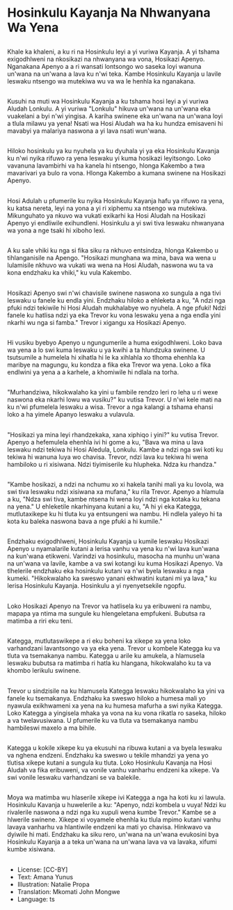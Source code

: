 # Hosinkulu Kayanja Na Nhwanyana Wa Yena

##
Khale ka khaleni, a ku ri na Hosinkulu leyi a yi vuriwa Kayanja. A yi tshama exigodhlweni na nkosikazi na nhwanyana wa vona, Hosikazi Apenyo. Nganakana Apenyo a a ri wansati lontsongo wo saseka loyi wanuna un'wana na un'wana a lava ku n'wi teka. Kambe Hosinkulu Kayanja u lavile leswaku ntsengo wa mutekiwa wu va wa le henhla ka nganakana.

##
Kusuhi na muti wa Hosinkulu Kayanja a ku tshama hosi leyi a yi vuriwa Aludah Lonkulu. A yi vuriwa "Lonkulu" hikuva un'wana na un'wana eka vuakelani a byi n'wi yingisa. A kariha swinene eka un'wana na un'wana loyi a tlula milawu ya yena! Nsati wa Hosi Aludah wa ha ku hundza emisaveni hi mavabyi ya malariya naswona a yi lava nsati wun'wana.

##
Hiloko hosinkulu ya ku nyuhela ya ku dyuhala yi ya eka Hosinkulu Kavanja ku n'wi nyika rifuwo ra yena leswaku yi kuma hosikazi leyitsongo. Loko vavanuna lavambirhi va ha kanela hi ntsengo, hlonga Kakembo a twa mavarivari ya bulo ra vona. Hlonga Kakembo a kumana swinene na Hosikazi Apenyo.

##
Hosi Adulah u pfumerile ku nyika Hosinkulu Kayanja hafu ya rifuwo ra yena, ku katsa nereta, leyi na yona a yi ri xiphemu xa ntsengo wa mutekiwa. Mikunguhato ya nkuvo wa vukati exikarhi ka Hosi Aludah na Hosikazi Apenyo yi endliwile exihundleni. Hosinkulu a yi swi tiva leswaku nhwanyana wa yona a nge tsaki hi xiboho lexi.

##
A ku sale vhiki ku nga si fika siku ra nkhuvo entsindza, hlonga Kakembo u tihlanganisile na Apengo. "Hosikazi munghana wa mina, bava wa wena u lulamisile nkhuvo wa vukati wa wena na Hosi Aludah, naswona wu ta va kona endzhaku ka vhiki," ku vula Kakembo.

##
Hosikazi Apenyo swi n'wi chavisile swinene naswona xo sungula a nga tivi leswaku u fanele ku endla yini. Endzhaku hiloko a ehleketa a ku, "A ndzi nga pfuki ndzi tekiwile hi Hosi Aludah mukhalabye wo nyuhela. A nge pfuki! Ndzi fanele ku hatlisa ndzi ya eka Trevor ku vona leswaku yena a nga endla yini nkarhi wu nga si famba." Trevor i xigangu xa Hosikazi Apenyo.

##
Hi vusiku byebyo Apenyo u ngungumerile a huma exigodhlweni. Loko bava wa yena a lo swi kuma leswaku u ya kwihi a ta hlundzuka swinene. U tsutsumile a humelela hi xihatla hi le ka xihlahla xo tlhoma ehenhla ka maribye na magungu, ku kondza a fika eka Trevor wa yena. Loko a fika endlwini ya yena a a karhele, a khomiwile hi ndlala na torha.

##
"Murhandziwa, hikokwalaho ka yini u fambile rendzo leri ro leha u ri wexe naswona eka nkarhi lowu wa vusiku?" ku vutisa Trevor. U n'wi kele mati na ku n'wi pfumelela leswaku a wisa. Trevor a nga kalangi a tshama ehansi loko a ha yimele Apanyo leswaku a vulavula.

##
"Hosikazi ya mina leyi rhandzekaka, xana xiphiqo i yini?" ku vutisa Trevor. Apenyo a hefemulela ehenhla ivi hi gome a ku, "Bava wa mina u lava leswaku ndzi tekiwa hi Hosi Aledula, Lonkulu. Kambe a ndzi nga swi koti ku tekiwa hi wanuna luya wo chavisa. Trevor, ndzi lava ku tekiwa hi wena hambiloko u ri xisiwana. Ndzi tiyimiserile ku hlupheka. Ndza ku rhandza."

##
"Kambe hosikazi, a ndzi na nchumu xo xi hakela tanihi mali ya ku lovola, wa swi tiva leswaku ndzi xisiwana xa mufana," ku rila Trevor. Apenyo a hlamula a ku, "Ndza swi tiva, kambe ntsena hi wena loyi ndzi nga kotaka ku tekana na yena." U ehleketile nkarhinyana kutani a ku, "A hi yi eka Kategga, mutlutaxikepe ku hi tluta ku ya entsungeni wa nambu. Hi ndlela yaleyo hi ta kota ku baleka naswona bava a nge pfuki a hi kumile."

##
Endzhaku exigodhlweni, Hosinkulu Kayanja u kumile leswaku Hosikazi Apenyo u nyamalarile kutani a lerisa vanhu va yena ku n'wi lava kun'wana na kun'wana etikweni. Varindzi va hosinkulu, masocha na munhu un'wana na un'wana va lavile, kambe a va swi kotangi ku kuma Hosikazi Apenyo. Va tlhelerile endzhaku eka hosinkulu kutani va n'wi byela leswaku a nga kumeki. "Hikokwalaho ka sweswo yanani ekhwatini kutani mi ya lava," ku lerisa Hosinkulu Kayanja. Hosinkulu a yi nyenyetsekile ngopfu.

##
Loko Hosikazi Apenyo na Trevor va hatlisela ku ya eribuweni ra nambu, mapapa ya ntima ma sungule ku hlengeletana empfukeni. Bubutsa ra matimba a riri eku teni.

##
Kategga, mutlutaswikepe a ri eku boheni ka xikepe xa yena loko varhandzani lavantsongo va ya eka yena. Trevor u kombele Kategga ku va tluta va tsemakanya nambu. Kategga u arile ku amukela, a hlamusela leswaku bubutsa ra matimba ri hatla ku hlangana, hikokwalaho ku ta va khombo lerikulu swinene.

##
Trevor u sindzisile na ku hlamusela Kategga leswaku hikokwalaho ka yini va fanele ku tsemakanya. Endzhaku ka sweswo hiloko a humesa mali yo nyawula exikhwameni xa yena na ku humesa mafurha a swi nyika Kategga. Loko Kategga a yingisela mhaka ya vona na ku vona rikatla ro saseka, hiloko a va twelavusiwana. U pfumerile ku va tluta va tsemakanya nambu hambileswi maxelo a ma bihile.

##
Kategga u kokile xikepe ku ya ekusuhi na ribuwa kutani a va byela leswaku va nghena endzeni. Endzhaku ka sweswo u tekile mhandzi ya yena yo tlutisa xikepe kutani a sungula ku tluta. Loko Hosinkulu Kavanja na Hosi Aludah va fika eribuweni, va vonile vanhu vanharhu endzeni ka xikepe. Va swi vonile leswaku varhandzani se va balekile.

##
Moya wa matimba wu hlaserile xikepe ivi Kategga a nga ha koti ku xi lawula. Hosinkulu Kavanja u huwelerile a ku: "Apenyo, ndzi kombela u vuya! Ndzi ku rivalerile naswona a ndzi nga ku xupuli wena kumbe Trevor." Kambe se a hlwerile swinene. Xikepe xi voyamele ehenhla ku tlula mpimo kutani vanhu lavaya vanharhu va hlantiwile endzeni ka mati yo chavisa. Hinkwavo va dyiwile hi mati. Endzhaku ka siku rero, un'wana na un'wana evukosini bya Hosinkulu Kayanja a a teka un'wana na un'wana lava va va lavaka, xifumi kumbe xisiwana.

##
* License: [CC-BY]
* Text: Amana Yunus
* Illustration: Natalie Propa
* Translation: Mkomati John Mongwe
* Language: ts
